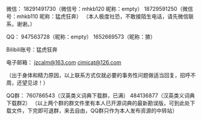 微信：
18291491730（微信号：mhkb120 昵称：empty） 
18729591250（微信号：mhkb110 昵称：猛虎狂奔）
（本人极度社恐，不敢接陌生电话，请先微信联系，谢谢。）

QQ：
947563728（昵称：empty）
1652669573（昵称：猹）

Bilibili账号：猛虎狂奔

电子邮箱：
jzcalm@163.com 
cimicat@126.com

（出于身体和精力原因，以上联系方式仅就必要的事务性问题做适当回复，招呼不周，还望见谅！）

QQ群：
760786543（汉英类义词典下载群，已满）
484136877（汉英类义词典下载群2）
（以上两个群的群文件里有本人已开源词典的最新勘误版，可到此处下载文件，下完即可退群，来去自由，QQ群只作为本人发布资源的中转站）
